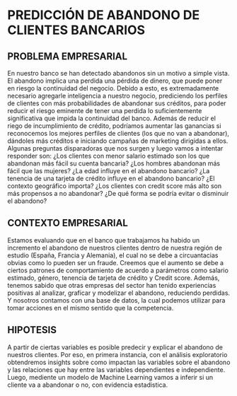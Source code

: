 # PREDICCIÓN DE ABANDONO DE CLIENTES BANCARIOS 

## PROBLEMA EMPRESARIAL

En nuestro banco se han detectado abandonos sin un motivo a simple vista. El abandono implica una perdida una pérdida de dinero, que puede poner en riesgo la continuidad del negocio. Debido a esto, es extremadamente necesario agregarle inteligencia a nuestro negocio, prediciendo los perfiles de clientes con más probabilidades de abandonar sus créditos, para poder reducir el riesgo eminente de tener una perdida lo suficientemente significativa que impida la continuidad del banco.
Además de reducir el riego de incumplimiento de crédito, podríamos aumentar las ganancias si reconocemos los mejores perfiles de clientes (los que no van a abandonar), dándoles más créditos e iniciando campañas de marketing dirigidas a ellos.
Algunas preguntas disparadoras que nos surgen y luego vamos a intentar responder son:
¿Los clientes con menor salario estimado son los que abandonan más fácil su cuenta bancaria? ¿Los hombres abandonan más fácil que las mujeres?
¿La edad influye en el abandono bancario?
¿La tenencia de una tarjeta de crédito influye en el abandono bancario? ¿El contexto geográfico importa?
¿Los clientes con credit score más alto son más propensos a no abandonar?
¿De qué forma se podría evitar o disminuir el abandono?

## CONTEXTO EMPRESARIAL

Estamos evaluando que en el banco que trabajamos ha habido un incremento el abandono de nuestros clientes dentro de nuestra región de estudio (España, Francia y Alemania), el cual no se debe a circuantacias obvias como lo pueden ser un fraude. Creemos que el aumento se debe a ciertos patrones de comportamiento de acuerdo a parámetros como salario estimado, género, tenencia de tarjeta de crédito y Credit score.
Además, tenemos sabido que otras empresas del sector han tenido experiencias positivas al analizar, graficar y modelizar el abandono, reduciendo perdidas. Y nosotros contamos con una base de datos, la cual podemos utilizar para tomar acciones en el mismo sentido que la competencia.

## HIPOTESIS

A partir de ciertas variables es posible predecir y explicar el abandono de nuestros clientes. Por eso, en primera instancia, con el análisis exploratorio obtendremos insights sobre como impactan las variables sobre el abandono y las relaciones que hay entre las variables dependientes e independiente. Luego, mediente un modelo de Machine Learning vamos a inferir si un cliente va a abandonar o no, con evidencia estadistica.

